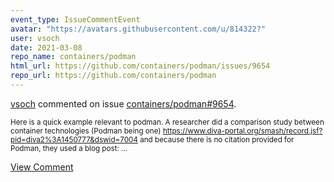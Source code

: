 ```yaml
---
event_type: IssueCommentEvent
avatar: "https://avatars.githubusercontent.com/u/814322?"
user: vsoch
date: 2021-03-08
repo_name: containers/podman
html_url: https://github.com/containers/podman/issues/9654
repo_url: https://github.com/containers/podman
---
```


<a href='https://github.com/vsoch' target='_blank'>vsoch</a> commented on issue <a href='https://github.com/containers/podman/issues/9654' target='_blank'>containers/podman#9654</a>.

<small>Here is a quick example relevant to podman. A researcher did a comparison study between container technologies (Podman being one) https://www.diva-portal.org/smash/record.jsf?pid=diva2%3A1450777&dswid=7004 and because there is no citation provided for Podman, they used a blog post:...</small>

<a href='https://github.com/containers/podman/issues/9654' target='_blank'>View Comment</a>